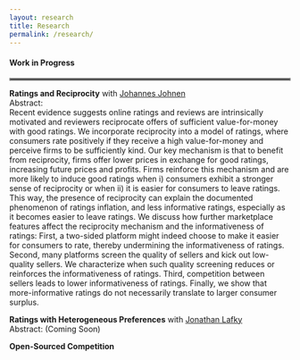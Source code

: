 ```yaml
---
layout: research
title: Research
permalink: /research/
---
```



#### Work in Progress
<hr style="border:2px solid gray">

**Ratings and Reciprocity** with [Johannes Johnen](https://sites.google.com/site/johannesjohneneconomist/home) \
Abstract:\
Recent evidence suggests online ratings and reviews are intrinsically motivated and reviewers reciprocate offers of sufficient value-for-money with good ratings. We incorporate reciprocity into a model of ratings, where consumers rate positively if they receive a high value-for-money and perceive firms to be sufficiently kind. Our key mechanism is that to benefit from reciprocity, firms offer lower prices in exchange for good ratings, increasing future prices and profits. Firms reinforce this mechanism and are more likely to induce good ratings when i) consumers exhibit a stronger sense of reciprocity or when ii) it is easier for consumers to leave ratings. This way, the presence of reciprocity can explain the documented phenomenon of ratings inflation, and less informative ratings, especially as it becomes easier to leave ratings. We discuss how further marketplace features affect the reciprocity mechanism and the informativeness of ratings: First, a two-sided platform might indeed choose to make it easier for consumers to rate, thereby undermining the informativeness of ratings. Second, many platforms screen the quality of sellers and kick out low-quality sellers. We characterize when such quality screening reduces or reinforces the informativeness of ratings. Third, competition between sellers leads to lower informativeness of ratings. Finally, we show that more-informative ratings do not necessarily translate to larger consumer surplus.


**Ratings with Heterogeneous Preferences** with [Jonathan Lafky](https://sites.google.com/site/jonathanlafky/home) \
Abstract: (Coming Soon)


**Open-Sourced Competition** 

